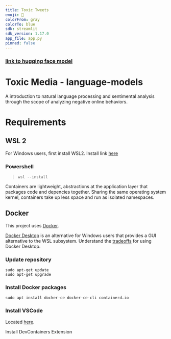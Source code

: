 ```yaml
---
title: Toxic Tweets
emoji: 🐢
colorFrom: gray
colorTo: blue
sdk: streamlit
sdk_version: 1.17.0
app_file: app.py
pinned: false
---
```


### [link to hugging face model](https://huggingface.co/spaces/davidchiii/toxic-tweets)

# Toxic Media - language-models
A introduction to natural language processing and sentimental analysis through the scope of analyzing negative online behaviors.


# Requirements

## WSL 2
For Windows users, first install WSL2. Install link [here](https://learn.microsoft.com/en-us/windows/wsl/install)

### Powershell
> `wsl --install`

Containers are lightweight, abstractions at the application layer that packages code and depencies together. Sharing the same operating system kernel, containers take up less space and run as isolated namespaces.

## Docker
This project uses [Docker](https://docs.docker.com/engine/install). 

[Docker Desktop](https://docs.docker.com/desktop/install/windows-install/) is an alternative for Windows users that provides a GUI alternative to the WSL subsystem. Understand the [tradeoffs](https://www.docker.com/blog/guest-blog-deciding-between-docker-desktop-and-a-diy-solution/) for using Docker Desktop.

### Update repository

```
sudo apt-get update
sudo apt-get upgrade
```

### Install Docker packages

```
sudo apt install docker-ce docker-ce-cli containerd.io
```

### Install VSCode 

Located [here](https://code.visualstudio.com/download).

Install DevContainers Extension

